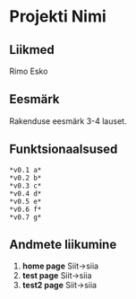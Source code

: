 # Projekti Nimi

## Liikmed 
Rimo Esko

## Eesmärk
Rakenduse eesmärk 3-4 lauset.

## Funktsionaalsused
	*v0.1 a*
	*v0.2 b*
	*v0.3 c*
	*v0.4 d*
	*v0.5 e*
	*v0.6 f*
	*v0.7 g*

## Andmete liikumine
1.	**home page**
Siit->siia
2.	**test page**
Siit->siia
3.	**test2 page**
Siit->siia
